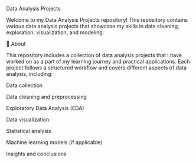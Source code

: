 Data Analysis Projects

Welcome to my Data Analysis Projects repository! This repository contains various data analysis projects that showcase my skills in data cleaning, exploration, visualization, and modeling.

📌 About

This repository includes a collection of data analysis projects that I have worked on as a part of my learning journey and practical applications. Each project follows a structured workflow and covers different aspects of data analysis, including:

Data collection

Data cleaning and preprocessing

Exploratory Data Analysis (EDA)

Data visualization

Statistical analysis

Machine learning models (if applicable)

Insights and conclusions
